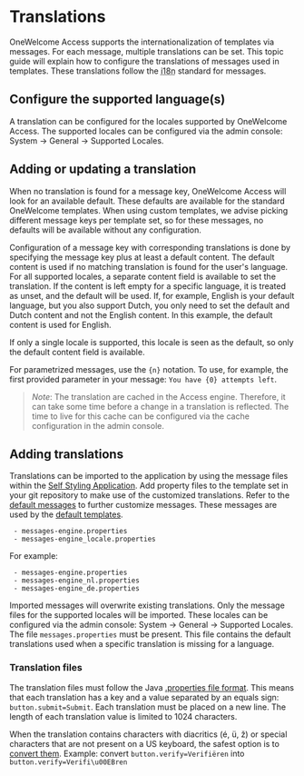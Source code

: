 # Translations

OneWelcome Access supports the internationalization of templates via messages. For each message, multiple translations can be set. This topic guide will explain how to
configure the translations of messages used in templates. These translations follow the <abbr title="Internationalization">i18n</abbr> standard for messages.

## Configure the supported language(s)

A translation can be configured for the locales supported by OneWelcome Access. The supported locales can be configured via the admin console:
System &rightarrow; General &rightarrow; Supported Locales.

## Adding or updating a translation

When no translation is found for a message key, OneWelcome Access will look for an available default. These defaults are available for the standard OneWelcome
templates. When using custom templates, we advise picking different message keys per template set, so for these messages, no defaults will be available without
any configuration.

Configuration of a message key with corresponding translations is done by specifying the message key plus at least a default content. The default content is
used if no matching translation is found for the user's language. For all supported locales, a separate content field is available to set the translation. If the
content is left empty for a specific language, it is treated as unset, and the default will be used. If, for example, English is your default language, but you also
support Dutch, you only need to set the default and Dutch content and not the English content. In this example, the default content is used for English.

If only a single locale is supported, this locale is seen as the default, so only the default content field is available.

For parametrized messages, use the `{n}` notation. To use, for example, the first provided parameter in your message: `You have {0} attempts left`.

> *Note*: The translation are cached in the Access engine. Therefore, it can take some time before a change in a translation is reflected. The time to live for this cache can be configured via the cache configuration in the admin console.

## Adding translations

Translations can be imported to the application by using the message files within the [Self Styling Application](../../../../../self-styling/index.md). Add
property files to the template set in your git repository to make use of the customized translations. Refer to the [default messages](./content/messages.zip) to
further customize messages. These messages are used by the [default templates](../templates/templates.md).

```
 - messages-engine.properties
 - messages-engine_locale.properties
```

For example:

```
 - messages-engine.properties
 - messages-engine_nl.properties
 - messages-engine_de.properties
```

Imported messages will overwrite existing translations. Only the message files for the supported locales will be imported. These locales can be configured via
the admin console: System &rightarrow; General &rightarrow; Supported Locales. The file `messages.properties` must be present. This file contains the default
translations used when a specific translation is missing for a language.

### Translation files

The translation files must follow the Java [.properties file format](https://en.wikipedia.org/wiki/.properties). This means that each translation has a
key and a value separated by an equals sign: `button.submit=Submit`. Each translation must be placed on a new line. The length of each translation value is
limited to 1024 characters.

When the translation contains characters with diacritics (é, ü, ž) or special characters that are not present on a US keyboard, the safest option is to
[convert them](https://itpro.cz/juniconv/). Example: convert `button.verify=Verifiëren` into `button.verify=Verifi\u00EBren`
